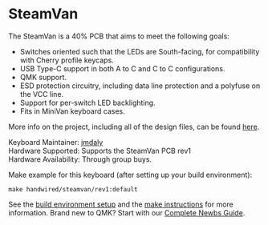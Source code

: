 # SteamVan

The SteamVan is a 40% PCB that aims to meet the following goals:

* Switches oriented such that the LEDs are South-facing, for
  compatibility with Cherry profile keycaps.
* USB Type-C support in both A to C and C to C configurations.
* QMK support.
* ESD protection circuitry, including data line protection and a
  polyfuse on the VCC line.
* Support for per-switch LED backlighting.
* Fits in MiniVan keyboard cases.

More info on the project, including all of the design files, can be found [here](https://github.com/jmdaly/steamvan).

Keyboard Maintainer: [jmdaly](https://github.com/jmdaly)  
Hardware Supported: Supports the SteamVan PCB rev1  
Hardware Availability: Through group buys.

Make example for this keyboard (after setting up your build environment):

    make handwired/steamvan/rev1:default

See the [build environment setup](https://docs.qmk.fm/#/getting_started_build_tools) and the [make instructions](https://docs.qmk.fm/#/getting_started_make_guide) for more information. Brand new to QMK? Start with our [Complete Newbs Guide](https://docs.qmk.fm/#/newbs).
